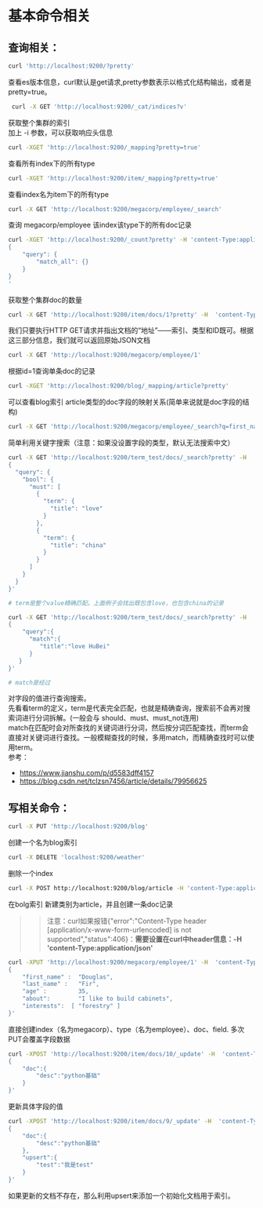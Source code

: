 # 基本命令相关

## 查询相关：

```bash
curl 'http://localhost:9200/?pretty'  
```
查看es版本信息，curl默认是get请求,pretty参数表示以格式化结构输出，或者是pretty=true。
```bash
 curl -X GET 'http://localhost:9200/_cat/indices?v'
```
获取整个集群的索引  
加上 -i 参数，可以获取响应头信息

```bash
curl -XGET 'http://localhost:9200/_mapping?pretty=true'
```
查看所有index下的所有type

```bash
curl -XGET 'http://localhost:9200/item/_mapping?pretty=true'
```
查看index名为item下的所有type

```bash
curl -X GET 'http://localhost:9200/megacorp/employee/_search'
```
查询 megacorp/employee 该index该type下的所有doc记录

```bash
curl -XGET 'http://localhost:9200/_count?pretty' -H 'content-Type:application/json' -d '
{
    "query": {
        "match_all": {}
    }
}
'
```
获取整个集群doc的数量

```bash
curl -X GET 'http://localhost:9200/item/docs/1?pretty' -H  'content-Type:application/json'
```
我们只要执行HTTP GET请求并指出文档的“地址”——索引、类型和ID既可。根据这三部分信息，我们就可以返回原始JSON文档

```bash
curl -X GET 'http://localhost:9200/megacorp/employee/1'
```
根据id=1查询单条doc的记录

```bash
curl -XGET 'http://localhost:9200/blog/_mapping/article?pretty'
```
可以查看blog索引 article类型的doc字段的映射关系(简单来说就是doc字段的结构)


```bash
curl -X GET 'http://localhost:9200/megacorp/employee/_search?q=first_name:周二珂'
```
简单利用关键字搜索（注意：如果没设置字段的类型，默认无法搜索中文）

```bash
curl -X GET 'http://localhost:9200/term_test/docs/_search?pretty' -H  'content-Type:application/json' -d \ '
{
  "query": {
    "bool": {
      "must": [
        {
          "term": {
            "title": "love"
          }
        },
        {
          "term": {
            "title": "china"
          }
        }
      ]
    }
  }
}'

# term是整个value精确匹配。上面例子会找出既包含love，也包含china的记录

curl -X GET 'http://localhost:9200/term_test/docs/_search?pretty' -H  'content-Type:application/json' -d \ '
{
    "query":{  
      "match":{  
         "title":"love HuBei"
      }
   }
}'

# match是经过
```
对字段的值进行查询搜索。  
先看看term的定义，term是代表完全匹配，也就是精确查询，搜索前不会再对搜索词进行分词拆解。(一般会与 should、must、must_not连用)      
match在匹配时会对所查找的关键词进行分词，然后按分词匹配查找，而term会直接对关键词进行查找。一般模糊查找的时候，多用match，而精确查找时可以使用term。  
参考：
- https://www.jianshu.com/p/d5583dff4157
- https://blog.csdn.net/tclzsn7456/article/details/79956625

## 写相关命令：
```bash
curl -X PUT 'http://localhost:9200/blog'
```
 创建一个名为blog索引

```bash
curl -X DELETE 'localhost:9200/weather'
```
删除一个index

```bash
curl -X POST http://localhost:9200/blog/article -H 'content-Type:application/json' -d '{ "author": "zhengkai.blog.csdn.net", "createtime": 1563689639575, "id": 2, "text": "Elasticsearch是一个开源的分布式、高扩展、高实时的RESTful 搜索和分析引擎，基于Lucene......", "title": "SpringBoot整合ElasticSearch" }'
```
在bolg索引 新建类别为article，并且创建一条doc记录
>> 注意：curl如果报错{"error":"Content-Type header [application/x-www-form-urlencoded] is not supported","status":406}：**需要设置在curl中header信息：-H 'content-Type:application/json'**

```bash
curl -XPUT 'http://localhost:9200/megacorp/employee/1' -H  'content-Type:application/json' -d \ '
{
    "first_name" :  "Douglas",
    "last_name" :   "Fir",
    "age" :         35,
    "about":        "I like to build cabinets",
    "interests":  [ "forestry" ]
}'
```
直接创建index（名为megacorp）、type（名为employee）、doc、field. 多次PUT会覆盖字段数据

```bash
curl -XPOST 'http://localhost:9200/item/docs/10/_update' -H  'content-Type:application/json' -d \ '
{
    "doc":{
        "desc":"python基础"
    }
}'
```
更新具体字段的值
```bash
curl -XPOST 'http://localhost:9200/item/docs/9/_update' -H  'content-Type:application/json' -d \ '
{
    "doc":{
        "desc":"python基础"
    },
    "upsert":{
        "test":"我是test"
    }
}'
```
如果更新的文档不存在，那么利用upsert来添加一个初始化文档用于索引。

